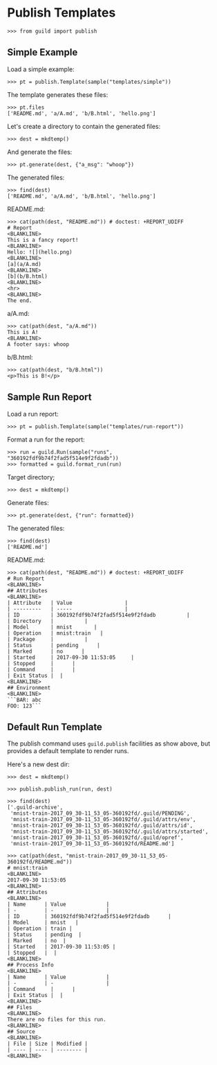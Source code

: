# Publish Templates

    >>> from guild import publish

## Simple Example

Load a simple example:

    >>> pt = publish.Template(sample("templates/simple"))

The template generates these files:

    >>> pt.files
    ['README.md', 'a/A.md', 'b/B.html', 'hello.png']

Let's create a directory to contain the generated files:

    >>> dest = mkdtemp()

And generate the files:

    >>> pt.generate(dest, {"a_msg": "whoop"})

The generated files:

    >>> find(dest)
    ['README.md', 'a/A.md', 'b/B.html', 'hello.png']

README.md:

    >>> cat(path(dest, "README.md")) # doctest: +REPORT_UDIFF
    # Report
    <BLANKLINE>
    This is a fancy report!
    <BLANKLINE>
    Hello: ![](hello.png)
    <BLANKLINE>
    [a](a/A.md)
    <BLANKLINE>
    [b](b/B.html)
    <BLANKLINE>
    <hr>
    <BLANKLINE>
    The end.

a/A.md:

    >>> cat(path(dest, "a/A.md"))
    This is A!
    <BLANKLINE>
    A footer says: whoop

b/B.html:

    >>> cat(path(dest, "b/B.html"))
    <p>This is B!</p>

## Sample Run Report

Load a run report:

    >>> pt = publish.Template(sample("templates/run-report"))

Format a run for the report:

    >>> run = guild.Run(sample("runs", "360192fdf9b74f2fad5f514e9f2fdadb"))
    >>> formatted = guild.format_run(run)

Target directory;

    >>> dest = mkdtemp()

Generate files:

    >>> pt.generate(dest, {"run": formatted})

The generated files:

    >>> find(dest)
    ['README.md']

README.md:

    >>> cat(path(dest, "README.md")) # doctest: +REPORT_UDIFF
    # Run Report
    <BLANKLINE>
    ## Attributes
    <BLANKLINE>
    | Attribute   | Value                 |
    | ---------   | -----                 |
    | ID          | 360192fdf9b74f2fad5f514e9f2fdadb          |
    | Directory   |          |
    | Model       | mnist       |
    | Operation   | mnist:train   |
    | Package     |          |
    | Status      | pending      |
    | Marked      | no      |
    | Started     | 2017-09-30 11:53:05     |
    | Stopped     |      |
    | Command     |      |
    | Exit Status |  |
    <BLANKLINE>
    ## Environment
    <BLANKLINE>
    ```BAR: abc
    FOO: 123```

## Default Run Template

The publish command uses `guild.publish` facilities as show above, but
provides a default template to render runs.

Here's a new dest dir:

    >>> dest = mkdtemp()

    >>> publish.publish_run(run, dest)

    >>> find(dest)
    ['.guild-archive',
     'mnist-train-2017_09_30-11_53_05-360192fd/.guild/PENDING',
     'mnist-train-2017_09_30-11_53_05-360192fd/.guild/attrs/env',
     'mnist-train-2017_09_30-11_53_05-360192fd/.guild/attrs/id',
     'mnist-train-2017_09_30-11_53_05-360192fd/.guild/attrs/started',
     'mnist-train-2017_09_30-11_53_05-360192fd/.guild/opref',
     'mnist-train-2017_09_30-11_53_05-360192fd/README.md']

    >>> cat(path(dest, "mnist-train-2017_09_30-11_53_05-360192fd/README.md"))
    # mnist:train
    <BLANKLINE>
    2017-09-30 11:53:05
    <BLANKLINE>
    ## Attributes
    <BLANKLINE>
    | Name      | Value             |
    | -         | -                 |
    | ID        | 360192fdf9b74f2fad5f514e9f2fdadb      |
    | Model     | mnist   |
    | Operation | train |
    | Status    | pending  |
    | Marked    | no  |
    | Started   | 2017-09-30 11:53:05 |
    | Stopped   |  |
    <BLANKLINE>
    ## Process Info
    <BLANKLINE>
    | Name      | Value             |
    | -         | -                 |
    | Command     |      |
    | Exit Status |  |
    <BLANKLINE>
    ## Files
    <BLANKLINE>
    There are no files for this run.
    <BLANKLINE>
    ## Source
    <BLANKLINE>
    | File | Size | Modified |
    | ---- | ---- | -------- |
    <BLANKLINE>
